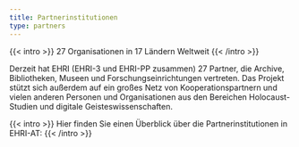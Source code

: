 ```yaml
---
title: Partnerinstitutionen
type: partners
---
```


{{< intro >}}
27 Organisationen in 17 Ländern Weltweit
{{< /intro >}}

Derzeit hat EHRI (EHRI-3 und EHRI-PP zusammen) 27 Partner, die Archive, Bibliotheken, Museen und Forschungseinrichtungen vertreten.
Das Projekt stützt sich außerdem auf ein großes Netz von Kooperationspartnern und vielen anderen Personen und Organisationen aus den Bereichen Holocaust-Studien und digitale Geisteswissenschaften.

{{< intro >}}
Hier finden Sie einen Überblick über die Partnerinstitutionen in EHRI-AT:
{{< /intro >}}